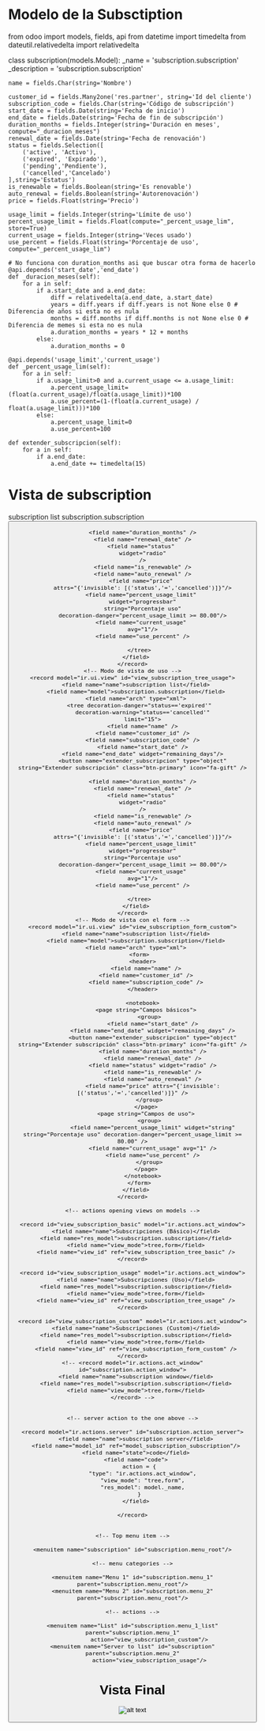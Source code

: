 # Modelo de la Subsctiption


from odoo import models, fields, api
from datetime import timedelta
from dateutil.relativedelta import relativedelta

class subscription(models.Model):
    _name = 'subscription.subscription'
    _description = 'subscription.subscription'

    name = fields.Char(string='Nombre')

    customer_id = fields.Many2one('res.partner', string='Id del cliente')
    subscription_code = fields.Char(string='Código de subscripción')
    start_date = fields.Date(string='Fecha de inicio')
    end_date = fields.Date(string='Fecha de fin de subscripción')
    duration_months = fields.Integer(string='Duración en meses', compute="_duracion_meses")  
    renewal_date = fields.Date(string='Fecha de renovación')
    status = fields.Selection([
        ('active', 'Activo'),
        ('expired', 'Expirado'),
        ('pending','Pendiente'),
        ('cancelled','Cancelado')
    ],string='Estatus')
    is_renewable = fields.Boolean(string='Es renovable')
    auto_renewal = fields.Boolean(string='Autorenovación')
    price = fields.Float(string='Precio')

    usage_limit = fields.Integer(string='Límite de uso')
    percent_usage_limit = fields.Float(compute="_percent_usage_lim", store=True)
    current_usage = fields.Integer(string='Veces usado')
    use_percent = fields.Float(string='Porcentaje de uso', compute="_percent_usage_lim")

    # No funciona con duration_months asi que buscar otra forma de hacerlo
    @api.depends('start_date','end_date')
    def _duracion_meses(self):
        for a in self:
            if a.start_date and a.end_date:
                diff = relativedelta(a.end_date, a.start_date)
                years = diff.years if diff.years is not None else 0 # Diferencia de años si esta no es nula
                months = diff.months if diff.months is not None else 0 # Diferencia de memes si esta no es nula
                a.duration_months = years * 12 + months
            else:
                a.duration_months = 0
    
    @api.depends('usage_limit','current_usage')
    def _percent_usage_lim(self):
        for a in self:
            if a.usage_limit>0 and a.current_usage <= a.usage_limit:
                a.percent_usage_limit=(float(a.current_usage)/float(a.usage_limit))*100
                a.use_percent=(1-(float(a.current_usage) / float(a.usage_limit)))*100
            else:
                a.percent_usage_limit=0
                a.use_percent=100
    
    def extender_subscripcion(self):
        for a in self:
            if a.end_date:
                a.end_date += timedelta(15)
                
# Vista de subscription
<odoo>
  <data>
    <!-- explicit list view definition -->
    <!-- Modo de vista básico -->
    <record model="ir.ui.view" id="view_subscription_tree_basic">
      <field name="name">subscription list</field>
      <field name="model">subscription.subscription</field>
      <field name="arch" type="xml">
        <tree decoration-danger="status=='expired'"
          decoration-warning="status=='cancelled'"
          limit="15">
          <field name="name" />
          <field name="customer_id" />
          <field name="subscription_code" />
          <field name="start_date" />
          <field name="end_date" widget="remaining_days"/>
          <button name="extender_subscripcion" type="object" string="Extender subscripción" class="btn-primary" icon="fa-gift" />
          
          <field name="duration_months" />
          <field name="renewal_date" />
          <field name="status" 
          widget="radio"
          />
          <field name="is_renewable" />
          <field name="auto_renewal" />
          <field name="price" 
          attrs="{'invisible': [('status','=','cancelled')]}"/>
          <field name="percent_usage_limit" 
          widget="progressbar"
          string="Porcentaje uso"
          decoration-danger="percent_usage_limit >= 80.00"/>
          <field name="current_usage" 
          avg="1"/>
          <field name="use_percent" />
          
        </tree>
      </field>
    </record>
    <!-- Modo de vista de uso -->
    <record model="ir.ui.view" id="view_subscription_tree_usage">
      <field name="name">subscription list</field>
      <field name="model">subscription.subscription</field>
      <field name="arch" type="xml">
        <tree decoration-danger="status=='expired'"
          decoration-warning="status=='cancelled'"
          limit="15">
          <field name="name" />
          <field name="customer_id" />
          <field name="subscription_code" />
          <field name="start_date" />
          <field name="end_date" widget="remaining_days"/>
          <button name="extender_subscripcion" type="object" string="Extender subscripción" class="btn-primary" icon="fa-gift" />
          
          <field name="duration_months" />
          <field name="renewal_date" />
          <field name="status" 
          widget="radio"
          />
          <field name="is_renewable" />
          <field name="auto_renewal" />
          <field name="price" 
          attrs="{'invisible': [('status','=','cancelled')]}"/>
          <field name="percent_usage_limit" 
          widget="progressbar"
          string="Porcentaje uso"
          decoration-danger="percent_usage_limit >= 80.00"/>
          <field name="current_usage" 
          avg="1"/>
          <field name="use_percent" />
          
        </tree>
      </field>
    </record>
    <!-- Modo de vista con el form -->
    <record model="ir.ui.view" id="view_subscription_form_custom">
      <field name="name">subscription list</field>
      <field name="model">subscription.subscription</field>
      <field name="arch" type="xml">
        <form>
          <header>
            <field name="name" />
            <field name="customer_id" />
            <field name="subscription_code" />
          </header>

          <notebook>
            <page string="Campos básicos">
              <group>
                <field name="start_date" />
                <field name="end_date" widget="remaining_days" />
                <button name="extender_subscripcion" type="object" string="Extender subscripción" class="btn-primary" icon="fa-gift" />
                <field name="duration_months" />
                <field name="renewal_date" />
                <field name="status" widget="radio" />
                <field name="is_renewable" />
                <field name="auto_renewal" />
                <field name="price" attrs="{'invisible':[('status','=','cancelled')]}" />
              </group>
            </page>
            <page string="Campos de uso">
              <group>
                <field name="percent_usage_limit" widget="string" string="Porcentaje uso" decoration-danger="percent_usage_limit >= 80.00" />
                <field name="current_usage" avg="1" />
                <field name="use_percent" />
              </group>
            </page>
          </notebook>
        </form>
      </field>
    </record>

    <!-- actions opening views on models -->

    <record id="view_subscription_basic" model="ir.actions.act_window">
      <field name="name">Subscripciones (Básico)</field>
      <field name="res_model">subscription.subscription</field>
      <field name="view_mode">tree,form</field>
      <field name="view_id" ref="view_subscription_tree_basic" />
    </record>

    <record id="view_subscription_usage" model="ir.actions.act_window">
      <field name="name">Subscripciones (Uso)</field>
      <field name="res_model">subscription.subscription</field>
      <field name="view_mode">tree,form</field>
      <field name="view_id" ref="view_subscription_tree_usage" />
    </record>

    <record id="view_subscription_custom" model="ir.actions.act_window">
      <field name="name">Subscripciones (Custom)</field>
      <field name="res_model">subscription.subscription</field>
      <field name="view_mode">tree,form</field>
      <field name="view_id" ref="view_subscription_form_custom" />
    </record>
    <!-- <record model="ir.actions.act_window" id="subscription.action_window">
      <field name="name">subscription window</field>
      <field name="res_model">subscription.subscription</field>
      <field name="view_mode">tree,form</field>
    </record> -->


    <!-- server action to the one above -->

    <record model="ir.actions.server" id="subscription.action_server">
      <field name="name">subscription server</field>
      <field name="model_id" ref="model_subscription_subscription"/>
      <field name="state">code</field>
      <field name="code">
        action = {
          "type": "ir.actions.act_window",
          "view_mode": "tree,form",
          "res_model": model._name,
        }
      </field>
      
    </record>


    <!-- Top menu item -->

    <menuitem name="subscription" id="subscription.menu_root"/>

    <!-- menu categories -->

    <menuitem name="Menu 1" id="subscription.menu_1" parent="subscription.menu_root"/>
    <menuitem name="Menu 2" id="subscription.menu_2" parent="subscription.menu_root"/>

    <!-- actions -->

    <menuitem name="List" id="subscription.menu_1_list" parent="subscription.menu_1"
              action="view_subscription_custom"/>
    <menuitem name="Server to list" id="subscription" parent="subscription.menu_2"
              action="view_subscription_usage"/>

  </data>
</odoo>


# Vista Final
![alt text](image.png)